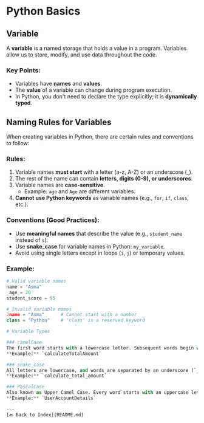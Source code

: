 # Python Basics

## Variable

A **variable** is a named storage that holds a value in a program. Variables allow us to store, modify, and use data throughout the code.  

### Key Points:
- Variables have **names** and **values**.
- The **value** of a variable can change during program execution.
- In Python, you don't need to declare the type explicitly; it is **dynamically typed**.


## Naming Rules for Variables

When creating variables in Python, there are certain rules and conventions to follow:

### Rules:
1. Variable names **must start** with a letter (a-z, A-Z) or an underscore (_).
2. The rest of the name can contain **letters, digits (0-9), or underscores**.
3. Variable names are **case-sensitive**.  
   - Example: `age` and `Age` are different variables.
4. **Cannot use Python keywords** as variable names (e.g., `for`, `if`, `class`, etc.).

### Conventions (Good Practices):
- Use **meaningful names** that describe the value (e.g., `student_name` instead of `s`).
- Use **snake_case** for variable names in Python: `my_variable`.
- Avoid using single letters except in loops (`i`, `j`) or temporary values.

### Example:
```python
# Valid variable names
name = "Asma"
_age = 20
student_score = 95

# Invalid variable names
2name = "Asma"      # Cannot start with a number
class = "Python"    # 'class' is a reserved keyword

# Variable Types

### camelCase
The first word starts with a lowercase letter. Subsequent words begin with an uppercase letter. No spaces or punctuation are used.  
**Example:** `calculateTotalAmount`

### snake_case
All letters are lowercase, and words are separated by an underscore (`_`).  
**Example:** `calculate_total_amount`

### PascalCase
Also known as Upper Camel Case. Every word starts with an uppercase letter. No spaces or punctuation are used between words.  
**Example:** `UserAccountDetails`

---
[🔙 Back to Index](README.md)
